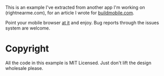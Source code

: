 This is an example I've extracted from another app I'm working on (rightnearme.com), for an article I wrote for [buildmobile.com](http://buildmobile.com).

Point your mobile browser [at it](http://bm-example.heroku.com) and enjoy. Bug reports through the issues system are welcome.

# Copyright

All the code in this example is MIT Licensed. Just don't lift the design wholesale please.